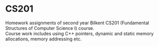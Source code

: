 # CS201
Homework assignments of second year Bilkent CS201 (Fundamental Structures of Computer Science I) course.  
Course work includes using C++ pointers, dynamic and static memory allocations, memory addressing etc.
